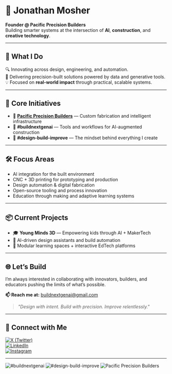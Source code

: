 # 👋 Jonathan Mosher

**Founder @ Pacific Precision Builders**  
Building smarter systems at the intersection of **AI**, **construction**, and **creative technology**.

---

## 🧠 What I Do

🔍 Innovating across design, engineering, and automation.  
📐 Delivering precision-built solutions powered by data and generative tools.  
💡 Focused on **real-world impact** through practical, scalable systems.

---

## 🚀 Core Initiatives

- 🧱 **[Pacific Precision Builders](#)** — Custom fabrication and intelligent infrastructure  
- 🤖 **#buildnextgenai** — Tools and workflows for AI-augmented construction  
- 🔄 **#design-build-improve** — The mindset behind everything I create

---

## 🛠️ Focus Areas

- AI integration for the built environment  
- CNC + 3D printing for prototyping and production  
- Design automation & digital fabrication  
- Open-source tooling and process innovation  
- Education through making and adaptive learning systems

---

## 📦 Current Projects

- 🎓 **Young Minds 3D** — Empowering kids through AI + MakerTech  
- 🧰 AI-driven design assistants and build automation  
- 🏫 Modular learning spaces + interactive EdTech platforms

---

## 🌐 Let’s Build

I’m always interested in collaborating with innovators, builders, and educators pushing the limits of what’s possible.

**📫 Reach me at:** [buildnextgenai@gmail.com](mailto:buildnextgenai@gmail.com)

> *"Design with intent. Build with precision. Improve relentlessly."*

---

## 🔗 Connect with Me

[![X (Twitter)](https://img.shields.io/badge/X-black?style=for-the-badge&logo=twitter&logoColor=white)](https://twitter.com/BuildNextGenAI)  
[![LinkedIn](https://img.shields.io/badge/LinkedIn-0A66C2?style=for-the-badge&logo=linkedin&logoColor=white)](https://www.linkedin.com/in/jonathan-mosher-6a0b1119a)  
[![Instagram](https://img.shields.io/badge/Instagram-E4405F?style=for-the-badge&logo=instagram&logoColor=white)](https://instagram.com/jonathan_a_mosher)

---

<!-- Optional badges -->
![#buildnextgenai](https://img.shields.io/badge/-buildnextgenai-blue?style=flat-square)
![#design-build-improve](https://img.shields.io/badge/-design--build--improve-green?style=flat-square)
![Pacific Precision Builders](https://img.shields.io/badge/-Pacific%20Precision%20Builders-black?style=flat-square)
